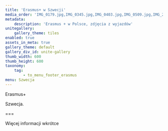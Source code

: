 ```yaml
---
title: 'Erasmus+ w Szwecji'
media_order: 'IMG_0179.jpg,IMG_0345.jpg,IMG_0403.jpg,IMG_0509.jpg,IMG_2954.jpg,IMG_3146.jpg,IMG_3180.jpg,IMG_3202.jpg,IMG_3406.jpg,IMG_3576.jpg,IMG_3580.jpg,IMG_3583.jpg,IMG_3784.jpg,IMG_6317.jpg,IMG_6334.jpg,IMG_6367.jpg,IMG_6463.jpg,IMG_6606.jpg,IMG_6634.jpg,IMG_6643.jpg,IMG_0767.jpg,IMG_0924.jpg,IMG_1086.jpg,IMG_1133.jpg,IMG_1135.jpg,IMG_1203.jpg,IMG_1211.jpg,IMG_1221.jpg,IMG_2738.jpg,IMG_2951.jpg,IMG_6644.jpg,IMG_6690.jpg,IMG_6725.jpg,IMG_7075.jpg,IMG_7825.jpg,IMG_8285.jpg,IMG_8510.jpg,IMG_8517.jpg,IMG_8796.jpg,IMG_8995.jpg,IMG_9032.jpg,IMG_9066.jpg,IMG_9790.jpg,IMG_9792.jpg,IMG_9866.jpg,IMG_5691szwecja.jpg,IMG_5775szwecja.jpg,IMG_5915szwecja.jpg,IMG_5929szwecja.jpg,IMG_5956szwecja.jpg,IMG_5983szwecja.jpg,IMG_6095szwecja.jpg,IMG_6098szwecja.jpg,IMG_6158szwecja.jpg,IMG_6164szwecja.jpg,IMG_6199szwecja.jpg,IMG_6205szwecja.jpg,IMG_6217szwecja.jpg,IMG_6245szwecja.jpg,IMG_6251szwecja.jpg,IMG_6256szwecja.jpg,IMG_6269szwecja.jpg,IMG_6272szwecja.jpg,IMG_1655szwecja.jpg,IMG_1663szwecja.jpg,IMG_5128szwecja.jpg,IMG_5192szwecja.jpg,IMG_5201szwecja.jpg,IMG_5477szwecja.jpg,IMG_5484szwecja.jpg,IMG_5584szwecja.jpg,ee7d0bef-1ed1-4f2c-8607-900ff0b8d9ab.JPG,44f65fc6-1df6-40db-a669-7ebf64bada3e.JPG,IMG-1796.JPG,IMG-1797.JPG,IMG-1802.JPG,IMG-1784.JPG,IMG-1775.JPG,IMG-1747.JPG,0af0641b-ac5d-4d91-b1c1-d7188e98d2b7.JPG,ecd48baa-1125-47a1-8538-db59f5b79c20.JPG,fc4a8ab8-dfca-4f67-8331-0fb0a4be4abf.JPG'
metadata:
    description: 'Erasmus + w Polsce, zdjęcia z wyjazdów'
unitegallery:
    gallery_theme: tiles
enabled: true
assets_in_meta: true
gallery_theme: default
gallery_div_id: unite-gallery
thumb_width: 600
thumb_height: 600
taxonomy:
    tag:
        - to_menu_footer_erasmus
menu: Szwecja
---
```


Erasmus+

Szwecja.

===

Więcej informacji wkrótce